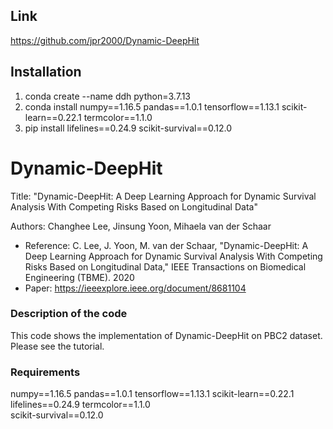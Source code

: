 ## Link
https://github.com/jpr2000/Dynamic-DeepHit


## Installation
1. conda create --name ddh python=3.7.13
2. conda install numpy==1.16.5 pandas==1.0.1 tensorflow==1.13.1 scikit-learn==0.22.1  termcolor==1.1.0
3. pip install lifelines==0.24.9 scikit-survival==0.12.0




# Dynamic-DeepHit
Title: "Dynamic-DeepHit: A Deep Learning Approach for Dynamic Survival Analysis With Competing Risks Based on Longitudinal Data"

Authors: Changhee Lee, Jinsung Yoon, Mihaela van der Schaar

- Reference: C. Lee, J. Yoon, M. van der Schaar, "Dynamic-DeepHit: A Deep Learning Approach for Dynamic Survival Analysis With Competing Risks Based on Longitudinal Data," IEEE Transactions on Biomedical Engineering (TBME). 2020
- Paper: https://ieeexplore.ieee.org/document/8681104

### Description of the code
This code shows the implementation of Dynamic-DeepHit on PBC2 dataset.
Please see the tutorial.

### Requirements
numpy==1.16.5
pandas==1.0.1
tensorflow==1.13.1
scikit-learn==0.22.1
lifelines==0.24.9 
termcolor==1.1.0  
scikit-survival==0.12.0
